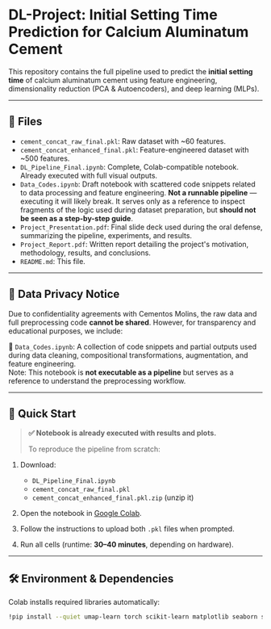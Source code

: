 # DL-Project: Initial Setting Time Prediction for Calcium Aluminatum Cement

This repository contains the full pipeline used to predict the **initial setting time** of calcium aluminatum cement using feature engineering, dimensionality reduction (PCA & Autoencoders), and deep learning (MLPs).

---

## 📁 Files

- `cement_concat_raw_final.pkl`: Raw dataset with ~60 features.
- `cement_concat_enhanced_final.pkl`: Feature-engineered dataset with ~500 features.
- `DL_Pipeline_Final.ipynb`: Complete, Colab-compatible notebook. Already executed with full visual outputs.
- `Data_Codes.ipynb`: Draft notebook with scattered code snippets related to data processing and feature engineering. **Not a runnable pipeline** — executing it will likely break. It serves only as a reference to inspect fragments of the logic used during dataset preparation, but **should not be seen as a step-by-step guide**.
- `Project_Presentation.pdf`: Final slide deck used during the oral defense, summarizing the pipeline, experiments, and results.
- `Project_Report.pdf`: Written report detailing the project's motivation, methodology, results, and conclusions.
- `README.md`: This file.



---

## 🔐 Data Privacy Notice

Due to confidentiality agreements with Cementos Molins, the raw data and full preprocessing code **cannot be shared**. However, for transparency and educational purposes, we include:

🔎 `Data_Codes.ipynb`: A collection of code snippets and partial outputs used during data cleaning, compositional transformations, augmentation, and feature engineering.  
Note: This notebook is **not executable as a pipeline** but serves as a reference to understand the preprocessing workflow.

---

## 🚀 Quick Start

> **✅ Notebook is already executed with results and plots.**
>
> To reproduce the pipeline from scratch:

1. Download:
   - `DL_Pipeline_Final.ipynb`
   - `cement_concat_raw_final.pkl`
   - `cement_concat_enhanced_final.pkl.zip` (unzip it)

2. Open the notebook in [Google Colab](https://colab.research.google.com/).

3. Follow the instructions to upload both `.pkl` files when prompted.

4. Run all cells (runtime: **30–40 minutes**, depending on hardware).

---

## 🛠️ Environment & Dependencies

Colab installs required libraries automatically:

```bash
!pip install --quiet umap-learn torch scikit-learn matplotlib seaborn statsmodels

